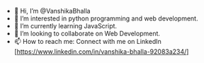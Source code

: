 - 👋 Hi, I’m @VanshikaBhalla
- 👀 I’m interested in python programming and web development.
- 🌱 I’m currently learning JavaScript.
- 💞️ I’m looking to collaborate on Web Development.
- 📫 How to reach me: Connect with me on LinkedIn [https://www.linkedin.com/in/vanshika-bhalla-92083a234/]
